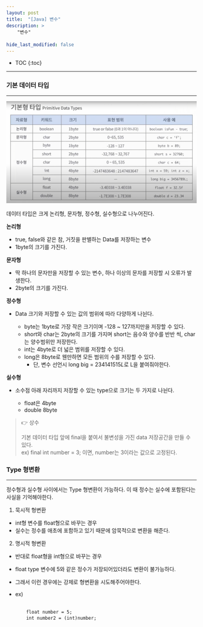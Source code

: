 ```yaml
---
layout: post
title:  "[Java] 변수"
description: >
    "변수"

hide_last_modified: false
---
```

* TOC
{:toc}
***
### 기본 데이터 타입
***

![DataType](assets\img\java\DataTypes.png)

데이터 타입은 크게 논리형, 문자형, 정수형, 실수형으로 나누어진다.

**논리형**
- true, false와 같은 참, 거짓을 판별하는 Data를 저장하는 변수
- 1byte의 크기를 가진다.

**문자형**
- 딱 하나의 문자만을 저장할 수 있는 변수, 하나 이상의 문자를 저장할 시 오류가 발생한다.
- 2byte의 크기를 가진다.

**정수형**
- Data 크기와 저장할 수 있는 값의 범위에 따라 다양하게 나뉜다.
    
    - byte는 1byte로 가장 작은 크기이며 -128 ~ 127까지만을 저장할 수 있다.
    - short와 char는 2byte의 크기를 가지며 short는 음수와 양수를 반반 씩, char는 양수범위만 저장한다.
    - int는 4byte로 더 넓은 범위를 저장할 수 있다.
    - long은 8byte로 웬만하면 모든 범위의 수를 저장할 수 있다.
        - 단, 변수 선언시 long big = 234141515*L*로 L을 붙여줘야한다.

**실수형**
- 소수점 아래 자리까지 저장할 수 있는 type으로 크기는 두 가지로 나뉜다.

    - float은 4byte
    - double 8byte

> 👉 상수   
>
> 기본 데이터 타입 앞에 final을 붙여서 불변성을 가진 data 저장공간을 만들 수 있다.   
> ex) final int number = 3; 이면, number는 3이라는 값으로 고정된다.

### Type 형변환
***
정수형과 실수형 사이에서는 Type 형변환이 가능하다. 이 때 정수는 실수에 포함된다는 사실을 기억해야한다.

1. 묵시적 형변환
- int형 변수를 float형으로 바꾸는 경우
- 실수는 정수를 애초에 포함하고 있기 때문에 암묵적으로 변환을 해준다.

2. 명시적 형변환
- 반대로 float형을 int형으로 바꾸는 경우
- float type 변수에 5와 같은 정수가 저장되어있더라도 변환이 불가능하다.
- 그래서 이런 경우에는 강제로 형변환을 시도해주어야한다.
- ex)

    ```

        float number = 5;
        int number2 = (int)number;

    ```
